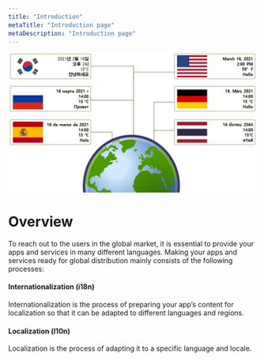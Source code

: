 ```yaml
---
title: "Introduction"
metaTitle: "Introduction page"
metaDescription: "Introduction page"
---
```


 <img src="./images/overview-i18n2.jpg"/>

<h1>Overview</h1>

To reach out to the users in the global market,
it is essential to provide your apps and services in many different languages.
Making your apps and services ready for global distribution mainly consists of the following processes:

<h4>Internationalization (i18n)</h4>
Internationalization is the process of preparing your app’s content for localization so that it can be adapted to different languages and regions. 
<h4>Localization (l10n)</h4>
Localization is the process of adapting it to a specific language and locale.

